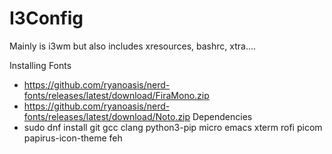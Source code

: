 # I3Config
Mainly is i3wm but also includes xresources, bashrc, xtra....

Installing Fonts
  - https://github.com/ryanoasis/nerd-fonts/releases/latest/download/FiraMono.zip
  - https://github.com/ryanoasis/nerd-fonts/releases/latest/download/Noto.zip
Dependencies
  - sudo dnf install git gcc clang python3-pip micro emacs xterm rofi picom papirus-icon-theme feh
